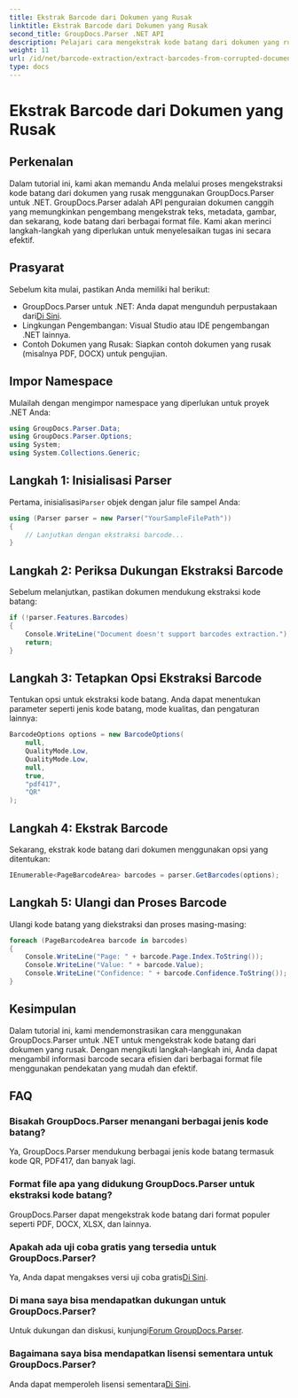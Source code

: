 ```yaml
---
title: Ekstrak Barcode dari Dokumen yang Rusak
linktitle: Ekstrak Barcode dari Dokumen yang Rusak
second_title: GroupDocs.Parser .NET API
description: Pelajari cara mengekstrak kode batang dari dokumen yang rusak menggunakan GroupDocs.Parser untuk .NET. Tutorial komprehensif dengan petunjuk langkah demi langkah.
weight: 11
url: /id/net/barcode-extraction/extract-barcodes-from-corrupted-document/
type: docs
---
```

# Ekstrak Barcode dari Dokumen yang Rusak

## Perkenalan
Dalam tutorial ini, kami akan memandu Anda melalui proses mengekstraksi kode batang dari dokumen yang rusak menggunakan GroupDocs.Parser untuk .NET. GroupDocs.Parser adalah API penguraian dokumen canggih yang memungkinkan pengembang mengekstrak teks, metadata, gambar, dan sekarang, kode batang dari berbagai format file. Kami akan merinci langkah-langkah yang diperlukan untuk menyelesaikan tugas ini secara efektif.
## Prasyarat
Sebelum kita mulai, pastikan Anda memiliki hal berikut:
-  GroupDocs.Parser untuk .NET: Anda dapat mengunduh perpustakaan dari[Di Sini](https://releases.groupdocs.com/parser/net/).
- Lingkungan Pengembangan: Visual Studio atau IDE pengembangan .NET lainnya.
- Contoh Dokumen yang Rusak: Siapkan contoh dokumen yang rusak (misalnya PDF, DOCX) untuk pengujian.

## Impor Namespace
Mulailah dengan mengimpor namespace yang diperlukan untuk proyek .NET Anda:
```csharp
using GroupDocs.Parser.Data;
using GroupDocs.Parser.Options;
using System;
using System.Collections.Generic;
```
## Langkah 1: Inisialisasi Parser
 Pertama, inisialisasi`Parser` objek dengan jalur file sampel Anda:
```csharp
using (Parser parser = new Parser("YourSampleFilePath"))
{
    // Lanjutkan dengan ekstraksi barcode...
}
```
## Langkah 2: Periksa Dukungan Ekstraksi Barcode
Sebelum melanjutkan, pastikan dokumen mendukung ekstraksi kode batang:
```csharp
if (!parser.Features.Barcodes)
{
    Console.WriteLine("Document doesn't support barcodes extraction.");
    return;
}
```
## Langkah 3: Tetapkan Opsi Ekstraksi Barcode
Tentukan opsi untuk ekstraksi kode batang. Anda dapat menentukan parameter seperti jenis kode batang, mode kualitas, dan pengaturan lainnya:
```csharp
BarcodeOptions options = new BarcodeOptions(
    null,
    QualityMode.Low,
    QualityMode.Low,
    null,
    true,
    "pdf417",
    "QR"
);
```
## Langkah 4: Ekstrak Barcode
Sekarang, ekstrak kode batang dari dokumen menggunakan opsi yang ditentukan:
```csharp
IEnumerable<PageBarcodeArea> barcodes = parser.GetBarcodes(options);
```
## Langkah 5: Ulangi dan Proses Barcode
Ulangi kode batang yang diekstraksi dan proses masing-masing:
```csharp
foreach (PageBarcodeArea barcode in barcodes)
{
    Console.WriteLine("Page: " + barcode.Page.Index.ToString());
    Console.WriteLine("Value: " + barcode.Value);
    Console.WriteLine("Confidence: " + barcode.Confidence.ToString());
}
```

## Kesimpulan
Dalam tutorial ini, kami mendemonstrasikan cara menggunakan GroupDocs.Parser untuk .NET untuk mengekstrak kode batang dari dokumen yang rusak. Dengan mengikuti langkah-langkah ini, Anda dapat mengambil informasi barcode secara efisien dari berbagai format file menggunakan pendekatan yang mudah dan efektif.

## FAQ
### Bisakah GroupDocs.Parser menangani berbagai jenis kode batang?
Ya, GroupDocs.Parser mendukung berbagai jenis kode batang termasuk kode QR, PDF417, dan banyak lagi.
### Format file apa yang didukung GroupDocs.Parser untuk ekstraksi kode batang?
GroupDocs.Parser dapat mengekstrak kode batang dari format populer seperti PDF, DOCX, XLSX, dan lainnya.
### Apakah ada uji coba gratis yang tersedia untuk GroupDocs.Parser?
 Ya, Anda dapat mengakses versi uji coba gratis[Di Sini](https://releases.groupdocs.com/).
### Di mana saya bisa mendapatkan dukungan untuk GroupDocs.Parser?
 Untuk dukungan dan diskusi, kunjungi[Forum GroupDocs.Parser](https://forum.groupdocs.com/c/parser/17).
### Bagaimana saya bisa mendapatkan lisensi sementara untuk GroupDocs.Parser?
 Anda dapat memperoleh lisensi sementara[Di Sini](https://purchase.groupdocs.com/temporary-license/).
